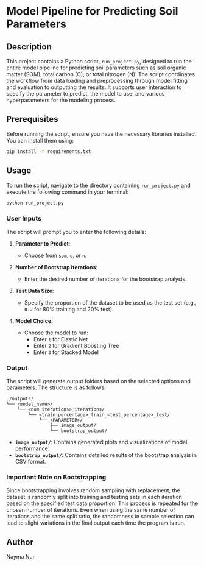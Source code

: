 
# Model Pipeline for Predicting Soil Parameters

## Description

This project contains a Python script, `run_project.py`, designed to run the entire model pipeline for predicting soil
parameters such as soil organic matter (SOM), total carbon (C), or total nitrogen (N). 
The script coordinates the workflow from data loading and preprocessing through model fitting and 
evaluation to outputting the results. It supports user interaction to specify the parameter to 
predict, the model to use, and various hyperparameters for the modeling process.

## Prerequisites

Before running the script, ensure you have the necessary libraries installed. 
You can install them using:

```bash
pip install -r requirements.txt
```

## Usage

To run the script, navigate to the directory containing `run_project.py` and execute the following 
command in your terminal:

```bash
python run_project.py
```

### User Inputs

The script will prompt you to enter the following details:

1. **Parameter to Predict**:
   - Choose from `som`, `c`, or `n`.

2. **Number of Bootstrap Iterations**:
   - Enter the desired number of iterations for the bootstrap analysis.

3. **Test Data Size**:
   - Specify the proportion of the dataset to be used as the test set (e.g., `0.2` for 80% training and 20% test).

4. **Model Choice**:
   - Choose the model to run:
     - Enter `1` for Elastic Net
     - Enter `2` for Gradient Boosting Tree
     - Enter `3` for Stacked Model

### Output

The script will generate output folders based on the selected options and parameters. 
The structure is as follows:

```
./outputs/
└── <model_name>/
    └── <num_iterations>_iterations/
        └── <train_percentage>_train_<test_percentage>_test/
            └── <PARAMETER>/
                ├── image_output/
                └── bootstrap_output/
```

- **`image_output/`**: Contains generated plots and visualizations of model performance.
- **`bootstrap_output/`**: Contains detailed results of the bootstrap analysis in CSV format.


### Important Note on Bootstrapping
Since bootstrapping involves random sampling with replacement, the dataset is randomly split into 
training and testing sets in each iteration based on the specified test data proportion. 
This process is repeated for the chosen number of iterations. Even when using the same number 
of iterations and the same split ratio, the randomness in sample selection can lead to slight 
variations in the final output each time the program is run.


## Author

Nayma Nur
